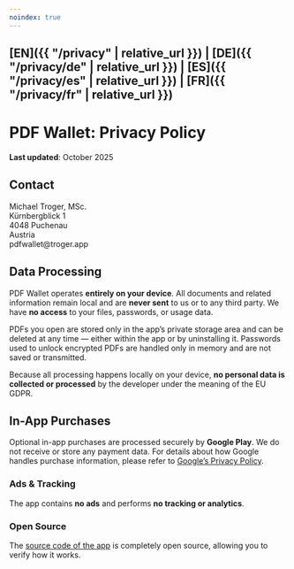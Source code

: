 ```yaml
---
noindex: true
---
```

## [EN]({{ "/privacy" | relative_url }}) | [DE]({{ "/privacy/de" | relative_url }})  | [ES]({{ "/privacy/es" | relative_url }})  | [FR]({{ "/privacy/fr" | relative_url }})
# PDF Wallet: Privacy Policy

**Last updated**: October 2025

## Contact
Michael Troger, MSc.  
Kürnbergblick 1   
4048 Puchenau  
Austria  
&#112;&#100;&#102;&#119;&#97;&#108;&#108;&#101;&#116;&#64;&#116;&#114;&#111;&#103;&#101;&#114;&#46;&#97;&#112;&#112;

## Data Processing
PDF Wallet operates **entirely on your device**.
All documents and related information remain local and are **never sent** to us or to any third party.
We have **no access** to your files, passwords, or usage data.

PDFs you open are stored only in the app’s private storage area and can be deleted at any time — either within the app or by uninstalling it.
Passwords used to unlock encrypted PDFs are handled only in memory and are not saved or transmitted.

Because all processing happens locally on your device, **no personal data is collected or processed** by the developer under the meaning of the EU GDPR.

## In-App Purchases
Optional in-app purchases are processed securely by **Google Play**.
We do not receive or store any payment data.
For details about how Google handles purchase information, please refer to [Google’s Privacy Policy](https://policies.google.com/privacy).

### Ads & Tracking
The app contains **no ads** and performs **no tracking or analytics**.
  
### Open Source
The [source code of the app](https://github.com/michaeltroger/pdfwallet-android) is completely open source, allowing you to verify how it works.
  